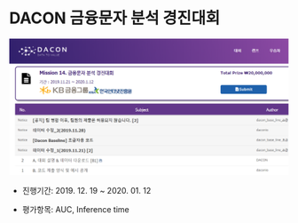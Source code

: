 # DACON 금융문자 분석 경진대회


![image-20191227223823668](README.assets/image-20191227223823668.png)



- 진행기간: 2019. 12. 19 ~ 2020. 01. 12

- 평가항목: AUC, Inference time

